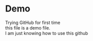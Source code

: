 # Demo
Trying GitHub for first time <br>
this file is a demo file. <br>
I am just knowing how to use this github 
